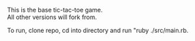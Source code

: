  This is the base tic-tac-toe game. <br />
 All other versions will fork from.
<br />
 
To run, clone repo, cd into directory and run "ruby ./src/main.rb.